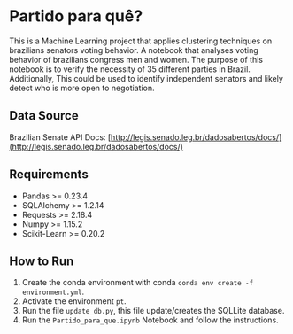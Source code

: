 
# Partido para quê?

This is a Machine Learning project that applies clustering techniques on brazilians senators voting behavior.
A notebook that analyses voting behavior of brazilians congress men and women. The purpose of this notebook is to verify the necessity of 35 different parties in Brazil. Additionally, This could be used to identify independent senators and likely detect who is more open to negotiation.

## Data Source

Brazilian Senate API Docs: [http://legis.senado.leg.br/dadosabertos/docs/](http://legis.senado.leg.br/dadosabertos/docs/)

## Requirements

- Pandas >= 0.23.4
- SQLAlchemy >= 1.2.14
- Requests >= 2.18.4
- Numpy >= 1.15.2
- Scikit-Learn >= 0.20.2

## How to Run

1. Create the conda environment with conda `conda env create -f environment.yml`.
2. Activate the environment `pt`.
3. Run the file `update_db.py`, this file update/creates the SQLLite database.
4. Run the `Partido_para_que.ipynb` Notebook and follow the instructions.